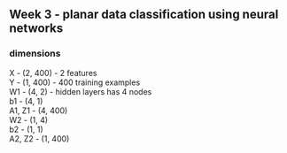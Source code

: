 ## Week 3 - planar data classification using neural networks

### dimensions

X - (2, 400) - 2 features  
Y - (1, 400) - 400 training examples  
W1 - (4, 2) - hidden layers has 4 nodes   
b1 - (4, 1)  
A1, Z1 - (4, 400)  
W2 - (1, 4)  
b2 - (1, 1)  
A2, Z2 - (1, 400)  
